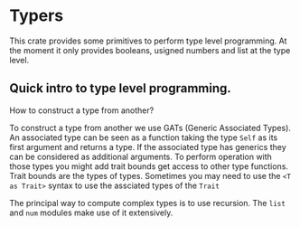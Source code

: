 # Typers

This crate provides some primitives to perform type level programming.
At the moment it only provides booleans, usigned numbers and list at the type level.

## Quick intro to type level programming.

How to construct a type from another?

To construct a type from another we use GATs (Generic Associated Types). An associated type can be seen as a function taking the type `Self` as its first argument and returns a type. If the associated type has generics they can be considered as additional arguments. To perform operation with those types you might add trait bounds get access to other type functions. Trait bounds are the types of types. Sometimes you may need to use the `<T as Trait>` syntax to use the assciated types of the `Trait`

The principal way to compute complex types is to use recursion. The `list` and `num` modules make use of it extensively.
